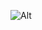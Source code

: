 ![Alt](https://repobeats.axiom.co/api/embed/03a55aaaa2d4717aa61cbf8f19d0f91b070f1f14.svg "Repobeats analytics image")
